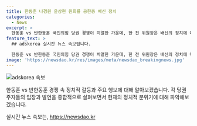```yaml
---
title: 한동훈 나경원 윤상현 원희룡 공한증 배신 정치
categories:
  - News
excerpt: >
  한동훈 vs 반한동훈 국민의힘 당권 경쟁이 치열한 가운데, 한 전 위원장은 배신의 정치에 대한 저항으로 공한증을 들고 나왔다. 거기에 나 의원, 원 전 장관, 윤 의원 등 다른 당권 주자들도 각자의 입장을 밝혔다. 이에 대해 홍준표 대구시장, 이준석 의원 등 다른 이들도 각자의 관점에서 평가를 내놓았다. 한동훈을 둘러싼 갈등과 각자의 입장이 긴밀히 관심을 끌고 있다.
feature_text: >
  ## adskorea 실시간 뉴스 속보입니다.

  한동훈 vs 반한동훈 국민의힘 당권 경쟁이 치열한 가운데, 한 전 위원장은 배신의 정치에 대한 저항으로 공한증을 들고 나왔다. 거기에 나 의원, 원 전 장관, 윤 의원 등 다른 당권 주자들도 각자의 입장을 밝혔다. 이에 대해 홍준표 대구시장, 이준석 의원 등 다른 이들도 각자의 관점에서 평가를 내놓았다. 한동훈을 둘러싼 갈등과 각자의 입장이 긴밀히 관심을 끌고 있다.
image: 'https://newsdao.kr/res/images/meta/newsdao_breakingnews.jpg'
---
```


<p><img src="https://newsdao.kr/res/images/meta/newsdao_breakingnews.jpg" alt="adskorea 속보" /></p>

<p>한동훈 vs 반한동훈 경쟁 속 정치적 갈등과 주요 행보에 대해 알아보겠습니다. 각 당권 주자들의 입장과 발언을 종합적으로 살펴보면서 현재의 정치적 분위기에 대해 파악해보겠습니다.</p>
실시간 뉴스 속보는, <a href="https://newsdao.kr" rel="dofollow">https://newsdao.kr</a>


